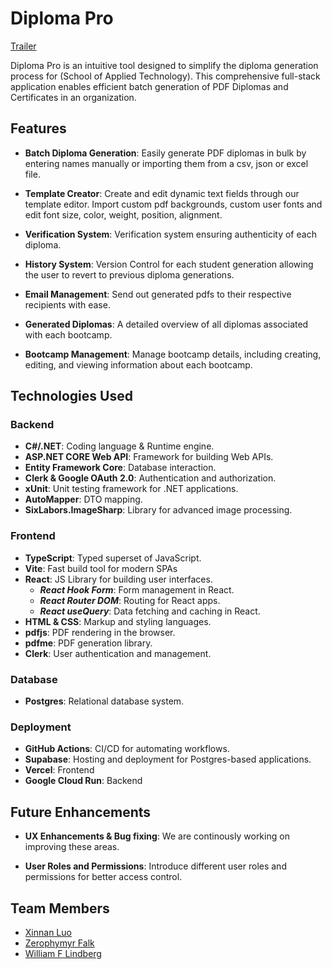 # Diploma Pro

[Trailer](https://youtu.be/cXqTTuOJLXw)

Diploma Pro is an intuitive tool designed to simplify the diploma generation process for </Salt> (School of Applied Technology). This comprehensive full-stack application enables efficient batch generation of PDF Diplomas and Certificates in an organization.

## Features

- **Batch Diploma Generation**: Easily generate PDF diplomas in bulk by entering names manually or importing them from a csv, json or excel file. 

- **Template Creator**: Create and edit dynamic text fields through our template editor. Import custom pdf backgrounds, custom user fonts and edit font size, color, weight, position, alignment.

- **Verification System**: Verification system ensuring authenticity of each diploma.

- **History System**: Version Control for each student generation allowing the user to revert to previous diploma generations.

- **Email Management**: Send out generated pdfs to their respective recipients with ease.

- **Generated Diplomas**: A detailed overview of all diplomas associated with each bootcamp.
  
- **Bootcamp Management**: Manage bootcamp details, including creating, editing, and viewing information about each bootcamp.
  

## Technologies Used

### Backend
- **C#/.NET**: Coding language & Runtime engine.
- **ASP.NET CORE Web API**: Framework for building Web APIs.
- **Entity Framework Core**: Database interaction.
- **Clerk & Google OAuth 2.0**: Authentication and authorization.
- **xUnit**: Unit testing framework for .NET applications.
- **AutoMapper**: DTO mapping.
- **SixLabors.ImageSharp**: Library for advanced image processing.

### Frontend
- **TypeScript**: Typed superset of JavaScript. 
- **Vite**: Fast build tool for modern SPAs
- **React**: JS Library for building user interfaces.
	- ***React Hook Form***: Form management in React.
	- ***React Router DOM***: Routing for React apps.
	- ***React useQuery***: Data fetching and caching in React.
- **HTML & CSS**: Markup and styling languages.
- **pdfjs**: PDF rendering in the browser.
- **pdfme**: PDF generation library.
- **Clerk**: User authentication and management.

### Database
- **Postgres**: Relational database system.

### Deployment
- **GitHub Actions**: CI/CD for automating workflows.
- **Supabase**: Hosting and deployment for Postgres-based applications.
- **Vercel**: Frontend
- **Google Cloud Run**: Backend

## Future Enhancements

- **UX Enhancements & Bug fixing**: We are continously working on improving these areas.
  
- **User Roles and Permissions**: Introduce different user roles and permissions for better access control.
  

## Team Members

- [Xinnan Luo](https://github.com/luoxinnan)
- [Zerophymyr Falk](https://github.com/Zoldier777)
- [William F Lindberg](https://github.com/william00771)
